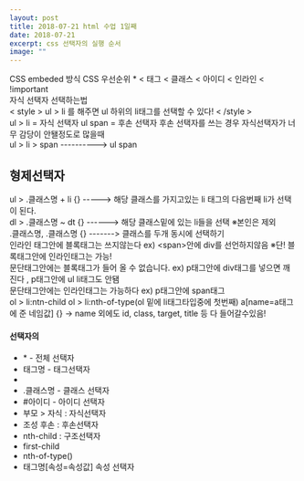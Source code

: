 ```yaml
---
layout: post
title: 2018-07-21 html 수업 1일째
date: 2018-07-21
excerpt: css 선택자의 실행 순서
image: ""
---
```

<html>
  <head>
    <meta charset="utf-8"/>
    <title>5-1</title>
  </head>
  <body>
    <div>
         CSS embeded 방식
         CSS 우선순위
         * &lt; 태그 &lt; 클래스 &lt; 아이디 &lt; 인라인 &lt; !important<br/>
        자식 선택자 선택하는법 <br/>
      &lt; style &gt;
        ul &gt; li 를 해주면 ul 하위의 li태그를 선택할 수 있다! 
      &lt; /style &gt; <br/>
      ul &gt; li = 자식 선택자
      ul span    = 후손 선택자
      후손 선택자를 쓰는 경우 자식선택자가 너무 감당이 안됄정도로 많을때<br/>
      ul &gt; li &gt; span  ----------> ul span <br/>
      <h2>형제선택자</h2>
      ul &gt; .클래스명 + li {}  -----> 해당 클래스를 가지고있는 li 태그의 다음번째 li가 선택이 된다. <br/>
      dl &gt; .클래스명 ~ dt {} ------> 해당 클래스밑에 있는 li들을 선택 ※본인은 제외 <br/>
      .클래스명, .클래스명 {}   -------> 클래스를 두개 동시에 선택하기 <br/>
      인라인 태그안에 블록태그는 쓰지않는다 ex) &lt;span&gt;안에 div를 선언하지않음 ※단! 블록태그안에 인라인태그는 가능!<br/>
     문단태그안에는 블록태그가 들어 올 수 없습니다. ex) p태그안에 div태그를 넣으면 깨진다 , p태그안에 ul li태그도 안됌 <br/>
     문단태그안에는 인라인태그는 가능하다 ex) p태그안에 span태그 <br/>
     ol &gt; li:ntn-child
     ol &gt; li:nth-of-type(ol 밑에 li태그타입중에 첫번째)
     a[name=a태그에 준 네임값] {} -> name 외에도 id, class, target, title 등 다 들어갈수있음!
      <h4>선택자의 </h4>
      <ul>
        <li>* - 전체 선택자</li>
        <li>태그명 - 태그선택자<li>
        <li>.클래스명 - 클래스 선택자</li>
        <li>#아이디   - 아이디 선택자</li>
        <li>부모 > 자식 : 자식선택자</li>
        <li>조성 후손   : 후손선택자</li>
        <li>nth-child  : 구조선택자</li>
        <li>first-child</li>
        <li>nth-of-type()</li>
        <li>태그명[속성=속성값] 속성 선택자</li>
      </ul>
    </div>
  </body>
</html>

